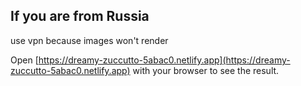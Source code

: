 ## If you are from Russia

use vpn because images won't render

Open [https://dreamy-zuccutto-5abac0.netlify.app](https://dreamy-zuccutto-5abac0.netlify.app) with your browser to see the result.
